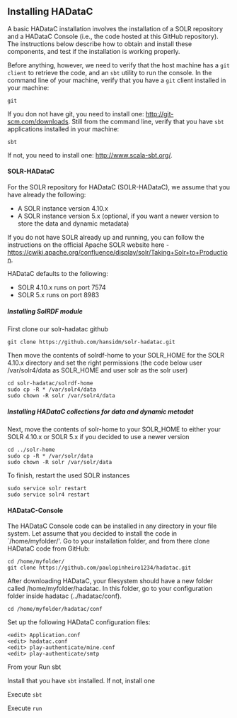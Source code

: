 ## Installing HADataC

A basic HADataC installation involves the installation of a SOLR repository and a HADataC Console (i.e., the code hosted at this GitHub repository). The instructions below describe how to obtain and install these components, and test if the installation is working properly.

Before anything, however, we need to verify that the host machine has a `git client` to retrieve the code, and an `sbt` utility to run the console. In the command line of your machine, verify that you have a `git` client installed in your machine:

    git
 
If you don not have git, you need to install one: http://git-scm.com/downloads. Still from the command line, verify that you have `sbt` applications installed in your machine:

    sbt

If not, you need to install one: http://www.scala-sbt.org/.

#### SOLR-HADataC

For the SOLR repository for HADataC (SOLR-HADataC), we assume that you have already the following:
- A SOLR instance version 4.10.x
- A SOLR instance version 5.x (optional, if you want a newer version to store the data and dynamic metadata)

If you do not have SOLR already up and running, you can follow the instructions on the official Apache SOLR website here - https://cwiki.apache.org/confluence/display/solr/Taking+Solr+to+Production.

HADataC defaults to the following:
- SOLR 4.10.x runs on port 7574
- SOLR 5.x runs on port 8983

##### Installing SolRDF module

First clone our solr-hadatac github

    git clone https://github.com/hansidm/solr-hadatac.git

Then move the contents of solrdf-home to your SOLR_HOME for the SOLR 4.10.x directory and set the right permissions (the code below user /var/solr4/data as SOLR_HOME and user solr as the solr user)

    cd solr-hadatac/solrdf-home
    sudo cp -R * /var/solr4/data
    sudo chown -R solr /var/solr4/data

##### Installing HADataC collections for data and dynamic metadat

Next, move the contents of solr-home to your SOLR_HOME to either your SOLR 4.10.x or SOLR 5.x if you decided to use a newer version

    cd ../solr-home
    sudo cp -R * /var/solr/data
    sudo chown -R solr /var/solr/data

To finish, restart the used SOLR instances

    sudo service solr restart
    sudo service solr4 restart

#### HADataC-Console

The HADataC Console code can be installed in any directory in your file system. Let assume that you decided to install the code in `/home/myfolder/'. Go to your installation folder, and from there clone HADataC code from GitHub:

    cd /home/myfolder/
    git clone https://github.com/paulopinheiro1234/hadatac.git

After downloading HADataC, your filesystem should have a new folder called /home/myfolder/hadatac. In this folder, go to your configuration folder inside hadatac (../hadatac/conf).

    cd /home/myfolder/hadatac/conf

Set up the following HADataC configuration files:

    <edit> Application.conf
    <edit> hadatac.conf
    <edit> play-authenticate/mine.conf
    <edit> play-authenticate/smtp 

From your Run sbt

Install that you have `sbt` installed. If not, install one

Execute `sbt`

Execute `run`

